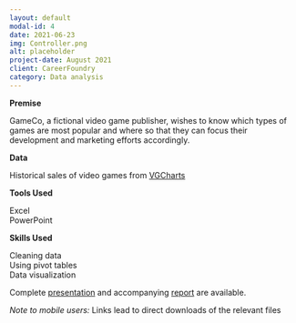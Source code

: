 ```yaml
---
layout: default
modal-id: 4
date: 2021-06-23
img: Controller.png
alt: placeholder
project-date: August 2021
client: CareerFoundry
category: Data analysis
---
```

**Premise**

GameCo, a fictional video game publisher, wishes to know which types of games are most popular and where so that they can focus their development and marketing efforts accordingly.

**Data**

Historical sales of video games from [VGCharts](https://images.careerfoundry.com/public/courses/intro-to-data/E1/vgsales.xlsx)

**Tools Used**

Excel  
PowerPoint

**Skills Used**

Cleaning data  
Using pivot tables  
Data visualization

Complete [presentation](https://drive.google.com/file/d/1jfo_oGarAkXhkEVV_Q8AeCHpSQioUxgD/view?usp=sharing) and accompanying [report](https://drive.google.com/file/d/1MK0kT5mrv4xnObVbc21l5W2W-gvJopZw/view?usp=sharing) are available.

_Note to mobile users:_ Links lead to direct downloads of the relevant files
